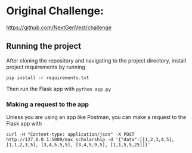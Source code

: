 # Original Challenge:
https://github.com/NextGenVest/challenge


## Running the project
After cloning the repository and navigating to the project directory, install project requirements by running

`pip install -r requirements.txt`

Then run the Flask app with `python app.py`

### Making a request to the app
Unless you are using an app like Postman, you can make a request to the Flask app with
```
curl -H "Content-type: application/json" -X POST http://127.0.0.1:5000/max_scholarship -d '{"data":[[1,2,3,4,5], [1,1,2,3,5], [3,4,5,5,5], [3,4,5,9,5], [1,1,5,5,25]]}'
```

